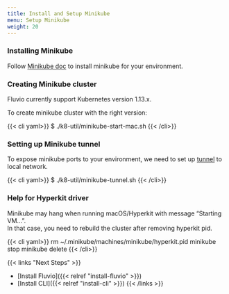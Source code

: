 ```yaml
---
title: Install and Setup Minikube
menu: Setup Minikube
weight: 20
---
```


### Installing Minikube

Follow [Minikube doc](https://minikube.sigs.k8s.io/docs/start) to install minikube for your environment.

### Creating Minikube cluster

Fluvio currently support Kubernetes version 1.13.x.

To create minikube cluster with the right version:

{{< cli yaml>}}
$ ./k8-util/minikube-start-mac.sh
{{< /cli>}}

### Setting up Minikube tunnel

To expose minikube ports to your environment, we need to set up [tunnel](https://minikube.sigs.k8s.io/docs/tasks/loadbalancer/) to local network.

{{< cli yaml>}}
$ ./k8-util/minikube-tunnel.sh
{{< /cli>}}


### Help for Hyperkit driver
Minikube may hang when running macOS/Hyperkit with message “Starting VM…”.  
In that case, you need to rebuild the cluster after removing hyperkit pid.

{{< cli yaml>}}
rm ~/.minikube/machines/minikube/hyperkit.pid
minikube stop
minikube delete
{{< /cli>}} 

{{< links "Next Steps" >}}
* [Install Fluvio]({{< relref "install-fluvio" >}})
* [Install CLI]({{< relref "install-cli" >}})
{{< /links >}}
